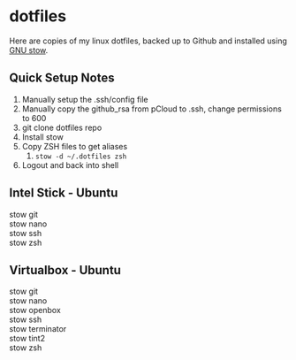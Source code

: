# dotfiles

Here are copies of my linux dotfiles, backed up to Github and installed using [GNU stow](https://taihen.org/managing-dotfiles-with-gnu-stow/).

## Quick Setup Notes

1. Manually setup the .ssh/config file
2. Manually copy the github_rsa from pCloud to .ssh, change permissions to 600
3. git clone dotfiles repo
4. Install stow
5. Copy ZSH files to get aliases
    1. ```stow -d ~/.dotfiles zsh```
6. Logout and back into shell


## Intel Stick - Ubuntu

stow git <br />
stow nano <br />
stow ssh <br />
stow zsh

## Virtualbox - Ubuntu

stow git <br />
stow nano <br />
stow openbox <br />
stow ssh <br />
stow terminator <br />
stow tint2 <br />
stow zsh
